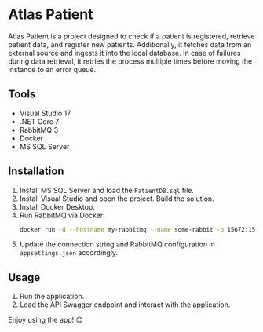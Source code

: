 ﻿# Atlas Patient

Atlas Patient is a project designed to check if a patient is registered, retrieve patient data, and register new patients.
Additionally, it fetches data from an external source and ingests it into the local database.
In case of failures during data retrieval, it retries the process multiple times before moving the instance to an error queue.

## Tools

- Visual Studio 17
- .NET Core 7
- RabbitMQ 3
- Docker
- MS SQL Server

## Installation

1. Install MS SQL Server and load the `PatientDB.sql` file.
2. Install Visual Studio and open the project. Build the solution.
3. Install Docker Desktop.
4. Run RabbitMQ via Docker:
    ```bash
    docker run -d --hostname my-rabbitmq --name some-rabbit -p 15672:15672 -p 5672:5672 rabbitmq:3-management
    ```
5. Update the connection string and RabbitMQ configuration in `appsettings.json` accordingly.

## Usage

1. Run the application.
2. Load the API Swagger endpoint and interact with the application.

Enjoy using the app! 😊
